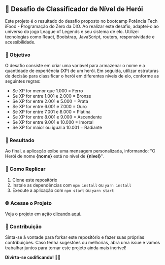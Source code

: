 ## 🚀 Desafio de Classificador de Nível de Herói

Este projeto é o resultado do desafio proposto no bootcamp Potência Tech iFood - Programação do Zero da DIO. Ao realizar este desafio, adaptei-o ao universo do jogo League of Legends e seu sistema de elo. Utilizei tecnologias como React, Bootstrap, JavaScript, routers, responsividade e acessibilidade.

### 🌟 Objetivo

O desafio consiste em criar uma variável para armazenar o nome e a quantidade de experiência (XP) de um herói. Em seguida, utilizar estruturas de decisão para classificar o herói em diferentes níveis de elo, conforme as seguintes regras:

- Se XP for menor que 1.000 = Ferro
- Se XP for entre 1.001 e 2.000 = Bronze
- Se XP for entre 2.001 e 5.000 = Prata
- Se XP for entre 6.001 e 7.000 = Ouro
- Se XP for entre 7.001 e 8.000 = Platina
- Se XP for entre 8.001 e 9.000 = Ascendente
- Se XP for entre 9.001 e 10.000 = Imortal
- Se XP for maior ou igual a 10.001 = Radiante

### 🎉 Resultado

Ao final, a aplicação exibe uma mensagem personalizada, informando: "O Herói de nome **{nome}** está no nível de **{nivel}**".

### 🚀 Como Replicar

1. Clone este repositório
2. Instale as dependências com `npm install` ou `yarn install`
3. Execute a aplicação com `npm start` ou `yarn start`

### 🌐 Acesse o Projeto

Veja o projeto em ação [clicando aqui.](https://leticiatrindade.github.io/DIO-classificador-nivel-de-heroi/)

### 🤝 Contribuição

Sinta-se à vontade para forkar este repositório e fazer suas próprias contribuições. Caso tenha sugestões ou melhorias, abra uma issue e vamos trabalhar juntos para tornar este projeto ainda mais incrível!

**Divirta-se codificando!** 🚀✨
